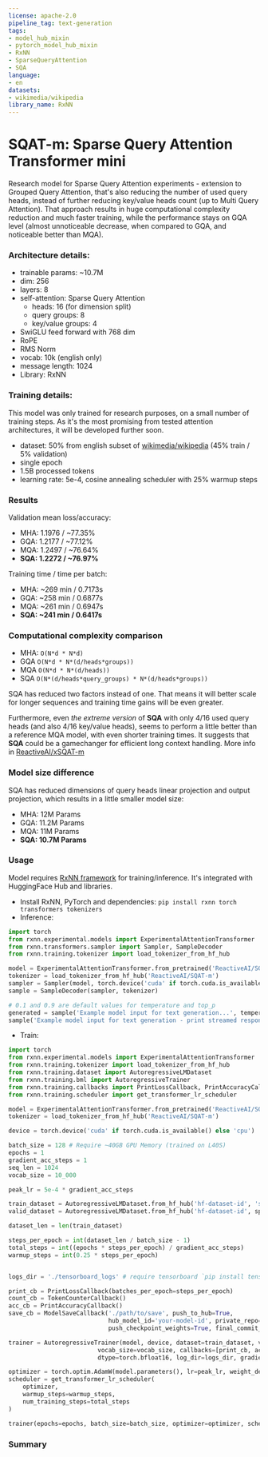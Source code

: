 ```yaml
---
license: apache-2.0
pipeline_tag: text-generation
tags:
- model_hub_mixin
- pytorch_model_hub_mixin
- RxNN
- SparseQueryAttention
- SQA
language:
- en
datasets:
- wikimedia/wikipedia
library_name: RxNN
---
```



# SQAT-m: Sparse Query Attention Transformer mini
Research model for Sparse Query Attention experiments - extension to Grouped Query Attention, that's also reducing the number 
of used query heads, instead of further reducing key/value heads count (up to Multi Query Attention). That approach results
in huge computational complexity reduction and much faster training, while the performance stays on GQA level (almost
unnoticeable decrease, when compared to GQA, and noticeable better than MQA).

### Architecture details:
- trainable params: ~10.7M
- dim: 256
- layers: 8
- self-attention: Sparse Query Attention
  - heads: 16 (for dimension split)
  - query groups: 8
  - key/value groups: 4
- SwiGLU feed forward with 768 dim
- RoPE
- RMS Norm
- vocab: 10k (english only)
- message length: 1024
- Library: RxNN

### Training details:
This model was only trained for research purposes, on a small number of training steps. As it's the most promising from
tested attention architectures, it will be developed further soon.
- dataset: 50% from english subset of [wikimedia/wikipedia](https://huggingface.co/datasets/wikimedia/wikipedia) (45% train / 5% validation)
- single epoch
- 1.5B processed tokens
- learning rate: 5e-4, cosine annealing scheduler with 25% warmup steps

### Results
Validation mean loss/accuracy:
- MHA: 1.1976 / ~77.35%
- GQA: 1.2177 / ~77.12%
- MQA: 1.2497 / ~76.64%
- **SQA: 1.2272 / ~76.97%**

Training time / time per batch:
- MHA: ~269 min / 0.7173s
- GQA: ~258 min / 0.6877s
- MQA: ~261 min / 0.6947s
- **SQA: ~241 min / 0.6417s**

### Computational complexity comparison
- MHA: `O(N*d * N*d)`
- GQA `O(N*d * N*(d/heads*groups))`
- MQA `O(N*d * N*(d/heads))`
- SQA `O(N*(d/heads*query_groups) * N*(d/heads*groups))`

SQA has reduced two factors instead of one. That means it will better scale for longer sequences and training time gains
will be even greater.

Furthermore, even _the extreme version_ of **SQA** with only 4/16 used query heads (and also 4/16 key/value heads), seems to perform a little
better than a reference MQA model, with even shorter training times. It suggests that **SQA** could be a gamechanger for efficient
long context handling. More info in [ReactiveAI/xSQAT-m](https://huggingface.co/ReactiveAI/xSQAT-m)

### Model size difference
SQA has reduced dimensions of query heads linear projection and output projection, which results in a little smaller model size:
- MHA: 12M Params
- GQA: 11.2M Params
- MQA: 11M Params
- **SQA: 10.7M Params**

### Usage
Model requires [RxNN framework](https://github.com/RxAI-dev/RxNN) for training/inference. It's integrated with HuggingFace Hub and libraries.

- Install RxNN, PyTorch and dependencies: `pip install rxnn torch transformers tokenizers`
- Inference:
```python
import torch
from rxnn.experimental.models import ExperimentalAttentionTransformer
from rxnn.transformers.sampler import Sampler, SampleDecoder
from rxnn.training.tokenizer import load_tokenizer_from_hf_hub

model = ExperimentalAttentionTransformer.from_pretrained('ReactiveAI/SQAT-m')
tokenizer = load_tokenizer_from_hf_hub('ReactiveAI/SQAT-m')
sampler = Sampler(model, torch.device('cuda' if torch.cuda.is_available() else 'cpu'), end_token_id=3)
sample = SampleDecoder(sampler, tokenizer)

# 0.1 and 0.9 are default values for temperature and top_p
generated = sample('Example model input for text generation...', temperature=0.1, top_p=0.9, max_seq_len=1024)
sample('Example model input for text generation - print streamed response...', temperature=0.1, top_p=0.9, max_seq_len=1024, print_stream=True)
```
- Train:
```python
import torch
from rxnn.experimental.models import ExperimentalAttentionTransformer
from rxnn.training.tokenizer import load_tokenizer_from_hf_hub
from rxnn.training.dataset import AutoregressiveLMDataset
from rxnn.training.bml import AutoregressiveTrainer
from rxnn.training.callbacks import PrintLossCallback, PrintAccuracyCallback, TokenCounterCallback, ModelSaveCallback
from rxnn.training.scheduler import get_transformer_lr_scheduler

model = ExperimentalAttentionTransformer.from_pretrained('ReactiveAI/SQAT-m')
tokenizer = load_tokenizer_from_hf_hub('ReactiveAI/SQAT-m')

device = torch.device('cuda' if torch.cuda.is_available() else 'cpu')

batch_size = 128 # Require ~40GB GPU Memory (trained on L40S)
epochs = 1
gradient_acc_steps = 1
seq_len = 1024
vocab_size = 10_000

peak_lr = 5e-4 * gradient_acc_steps

train_dataset = AutoregressiveLMDataset.from_hf_hub('hf-dataset-id', 'subset', tokenizer=tokenizer, max_seq_len=seq_len) # split is 'train' by default
valid_dataset = AutoregressiveLMDataset.from_hf_hub('hf-dataset-id', split='validation', tokenizer=tokenizer, max_seq_len=seq_len)

dataset_len = len(train_dataset)

steps_per_epoch = int(dataset_len / batch_size - 1)
total_steps = int((epochs * steps_per_epoch) / gradient_acc_steps)
warmup_steps = int(0.25 * steps_per_epoch)


logs_dir = './tensorboard_logs' # require tensorboard `pip install tensorboard`

print_cb = PrintLossCallback(batches_per_epoch=steps_per_epoch)
count_cb = TokenCounterCallback()
acc_cb = PrintAccuracyCallback()
save_cb = ModelSaveCallback('./path/to/save', push_to_hub=True,
                            hub_model_id='your-model-id', private_repo=True,
                            push_checkpoint_weights=True, final_commit_message='Final commit message', hf_token=YOUR_HF_TOKEN)

trainer = AutoregressiveTrainer(model, device, dataset=train_dataset, validation_dataset=valid_dataset,
                         vocab_size=vocab_size, callbacks=[print_cb, acc_cb, count_cb, save_cb], use_amp=True,
                         dtype=torch.bfloat16, log_dir=logs_dir, gradient_accumulation_steps=gradient_acc_steps)

optimizer = torch.optim.AdamW(model.parameters(), lr=peak_lr, weight_decay=0.01)
scheduler = get_transformer_lr_scheduler(
    optimizer,
    warmup_steps=warmup_steps,
    num_training_steps=total_steps
)

trainer(epochs=epochs, batch_size=batch_size, optimizer=optimizer, scheduler=scheduler)
```
### Summary 
